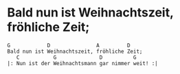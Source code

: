# Bald nun ist Weihnachtszeit, fröhliche Zeit;

```
G            D               A         D
Bald nun ist Weihnachtszeit, fröhliche Zeit;
   C           G              D          G
|: Nun ist der Weihnachtsmann gar nimmer weit! :|
```
